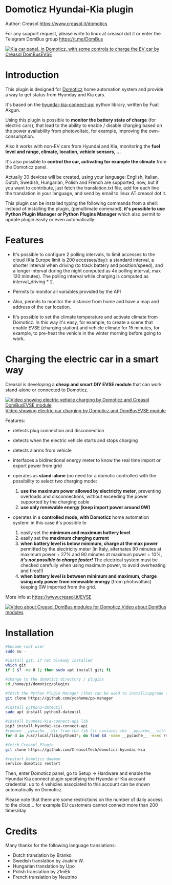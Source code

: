 # Domoticz Hyundai-Kia plugin
Author: Creasol https://www.creasol.it/domotics

For any support request, please write to linux at creasol dot it or enter the Telegram DomBus group https://t.me/DomBus 

[![Kia car panel, in Domoticz, with some controls to charge the EV car by Creasol DomBusEVSE](https://images.creasol.it/kia_domoticz2.webp)](https://www.creasol.it/EVSE)

# Introduction

This plugin is designed for [Domoticz](https://www.domoticz.com) home automation system and provide a way to get status from Hyunday and Kia cars.

It's based on the [hyundai-kia-connect-api](https://pypi.org/project/hyundai-kia-connect-api/) python library, written by Fuat Akgun.  

Using this plugin is possible to **monitor the battery state of charge** (for electric cars), that lead to the ability to enable / disable charging based on the power availability from photovoltaic, for example, improving the own-consumption. 

Also it works with non-EV cars from Hyundai and Kia, monitoring the **fuel level and range, climate, location, vehicle sensors, ...**

It's also possible to **control the car, activating for example the climate** from the Domoticz panel.

Actually 30 devices will be created, using your language: English, Italian, Dutch, Swedish, Hungarian, Polish and French are supported, now, but if you want to contribute, just fetch the translation.txt file, add for each line the translation in your language, and send by email to linux AT creasol dot it.

This plugin can be installed typing the following commands from a shell: instead of installing the plugin, (penultimate command),  **it's possible to use Python Plugin Manager or Python Plugins Manager** which also permit to update plugin easily or even automatically:

# Features
* It's possible to configure 2 polling intervals, to limit accesses to the cloud (Kia Europe limit is 200 accesses/day): a standard interval, a shorter interval when driving (to track battery and position/speed), and a longer interval during the night computed as 4x polling interval, max 120 minutes).  The polling interval while charging is computed as interval_driving * 2.

* Permits to monitor all variables provided by the API

* Also, permits to monitor the distance from home and have a map and address of the car location.

* It's possible to set the climate temperature and activate climate from Domoticz. In this way it's easy, for example, to create a scene that enable EVSE (charging station) and vehicle climate for 15 minutes, for example, to pre-heat the vehicle in the winter morning before going to work.


# Charging the electric car in a smart way

Creasol is developing a __cheap and smart DIY EVSE module__ that can work stand-alone or connected to Domoticz.

[![Video showing electric vehicle charging by Domoticz and Creasol DomBusEVSE module](https://images.creasol.it/youtube_small.png) Video showing electric car charging by Domoticz and DomBusEVSE module](https://www.youtube.com/watch?v=fyDtGO6S1UI)

Features:
* detects plug connection and disconnection
* detects when the electric vehicle starts and stops charging
* detects alarms from vehicle
* interfaces a bidirectional energy meter to know the real time import or export power from grid
* operates as __stand-alone__ (no need for a domotic controller) with the possibility to select two charging mode:
    1. __use the maximum power allowed by electricity meter__, preventing overloads and disconnections, without exceeding the power supported by the charging cable
    2. __use only renewable energy (keep import power around 0W)__

* operates in a __controlled mode, with Domoticz__ home automation system: in this case it's possible to 
	1. easily set the __minimum and maximum battery level__
	2. easily set the __maximum charging current__
	3. __when battery level is below minimum, charge at the max power__ permitted by the electricity meter (in Italy, alternates 90 minutes at maximum power + 27% and 90 minutes at maximum power + 10%, ___it's not possible to charge faster!___ The electrical system must be checked carefully when using maximum power, to avoid overheating and fires!!)
	4. __when battery level is between minimum and maximum, charge using only power from renewable energy__ (from photovoltaic) keeping 0W imported from the grid.

More info at https://www.creasol.it/EVSE

[![Video about Creasol DomBus modules for Domoticz](https://images.creasol.it/youtube_small.png) Video about DomBus modules](https://youtu.be/QfkT5J5FWoM)


# Installation

```bash
#become root user
sudo su -

#install git, if not already installed
which git
if [ $? -ne 0 ]; then sudo apt install git; fi

#change to the domoticz directory / plugins
cd /home/pi/domoticz/plugins 

#fetch the Python Plugin Manager (that can be used to install/upgrade other plugins, including domoticz-hyundai-kia)
git clone https://github.com/ycahome/pp-manager

#install python3-dateutil
sudo apt install python3-dateutil

#install hyundai-kia-connect-api lib
pip3 install hyundai-kia-connect-api
#remove __pycache__ dir from the lib (it contains the __pycache__ with sources compiled by a different python version or different CPU)
for d in /usr/local/lib/python3*; do find $d -name __pycache__ -exec rm -r {} \; ; done

#fetch Creasol Plugin
git clone https://github.com/CreasolTech/domoticz-hyundai-kia

#restart Domoticz daemon
service domoticz restart
```

Then, enter Domoticz panel, go to Setup -> Hardware and enable the Hyundai Kia connect plugin specifying the Hyundai or Kia account credential: up to 4 vehicles associated to this account can be shown automatically on Domoticz.

Please note that there are some restrictions on the number of daily access to the cloud... for example EU customers cannot connect more than 200 times/day


# Credits
Many thanks for the following language translations:
* Dutch translation by Branko
* Swedish translation by Joakim W.
* Hungarian translation by Upo
* Polish translation by z1mEk
* French translation by Neutrino

